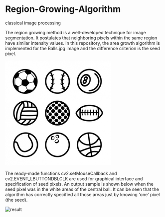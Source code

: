 # Region-Growing-Algorithm
classical image processing

The region growing method is a well-developed technique for image segmentation. It postulates that neighboring pixels within the same region have similar intensity values.
In this repository, the area growth algorithm is implemented for the Balls.jpg image and the difference criterion is the seed pixel.

![input](https://github.com/zahrasa/Region-Growing-Algorithm/blob/main/img/Balls.jpg)

The ready-made functions cv2.setMouseCallback and cv2.EVENT_LBUTTONDBLCLK are used for graphical interface and specification of seed pixels. An output sample is shown below when the seed pixel was in the white areas of the central ball. It can be seen that the algorithm has correctly specified all those areas just by knowing 'one' pixel (the seed).

![result](https://github.com/zahrasa/Region-Growing-Algorithm/blob/main/img/result.jpg)
